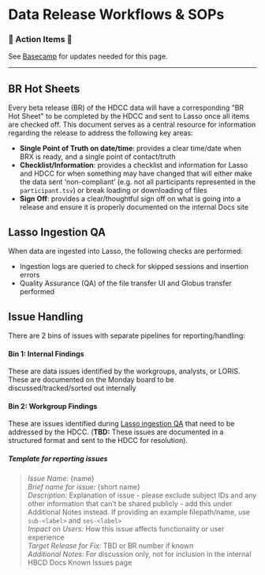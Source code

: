# Data Release Workflows & SOPs

### 🚧 Action Items 🚧

See [Basecamp](https://3.basecamp.com/5032058/buckets/35843816/todolists/8733090807) for updates needed for this page.

------------------------

## BR Hot Sheets

Every beta release (BR) of the HDCC data will have a corresponding "BR Hot Sheet" to be completed by the HDCC and sent to Lasso once all items are checked off. This document serves as a central resource for information regarding the release to address the following key areas:

- **Single Point of Truth on date/time**: provides a clear time/date when BRX is ready, and a single point of contact/truth 
- **Checklist/Information**: provides a checklist and information for Lasso and HDCC for when something may have changed that will either make the data sent ‘non-compliant’ (e.g. not all participants represented in the `participant.tsv`) or break loading or downloading of files
- **Sign Off**: provides a clear/thoughtful sign off on what is going into a release and ensure it is properly documented on the internal Docs site

## Lasso Ingestion QA
When data are ingested into Lasso, the following checks are performed:

- Ingestion logs are queried to check for skipped sessions and insertion errors
- Quality Assurance (QA) of the file transfer UI and Globus transfer performed

## Issue Handling
There are 2 bins of issues with separate pipelines for reporting/handling:

#### Bin 1: Internal Findings
These are data issues identified by the workgroups, analysts, or LORIS. These are documented on the Monday board to be discussed/tracked/sorted out internally 

#### Bin 2: Workgroup Findings
These are issues identified during [Lasso ingestion QA](#lasso-ingestion-qa) that need to be addressed by the HDCC. (**TBD:** These issues are documented in a structured format and sent to the HDCC for resolution).

##### Template for reporting issues

> *Issue Name:* {name}        
*Brief name for issue:* {short name}   
*Description:* Explanation of issue - please exclude subject IDs and any other information that can’t be shared publicly - add this under Additional Notes instead. If providing an example filepath/name, use `sub-<label>` and `ses-<label>`      
*Impact on Users:* How this issue affects functionality or user experience      
*Target Release for Fix:* TBD or BR number if known     
*Additional Notes:* For discussion only, not for inclusion in the internal HBCD Docs Known Issues page

